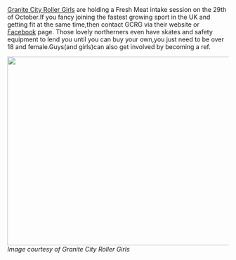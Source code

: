 <html><body><a href="http://www.granitecityrollergirls.org/">Granite City Roller Girls</a> are holding a Fresh Meat intake session on the 29th of October.If you fancy joining the fastest growing sport in the UK and getting fit at the same time,then contact GCRG via their website or <a href="http://www.facebook.com/GraniteCityRollerGirls">Facebook</a> page.
Those lovely northerners even have skates and safety equipment to lend you until you can buy your own,you just need to be over 18 and female.Guys(and girls)can also get involved by becoming a ref.

<a href="http://www.scottishrollerderbyblog.com/2011/09/newrecruitment-1-preview.jpg"><img src="http://www.scottishrollerderbyblog.com/2011/09/newrecruitment-1-preview.jpg" alt="" title="NEWrecruitment-1.preview" width="614" height="431" class="aligncenter size-full wp-image-178"></a>
<em>Image courtesy of Granite City Roller Girls</em></body></html>
